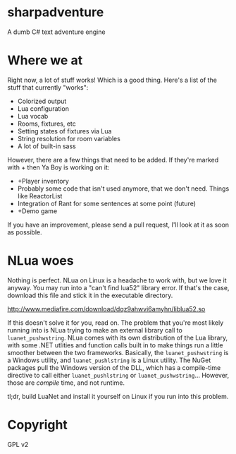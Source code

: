 sharpadventure
=
A dumb C# text adventure engine

Where we at
=
Right now, a lot of stuff works! Which is a good thing. Here's a list of the stuff that currently "works":
* Colorized output
* Lua configuration
* Lua vocab
* Rooms, fixtures, etc
* Setting states of fixtures via Lua
* String resolution for room variables
* A lot of built-in sass

However, there are a few things that need to be added. If they're marked with + then Ya Boy is working on it:
* +Player inventory
* Probably some code that isn't used anymore, that we don't need. Things like ReactorList
* Integration of Rant for some sentences at some point (future)
* +Demo game

If you have an improvement, please send a pull request, I'll look at it as soon as possible.

NLua woes
=
Nothing is perfect. NLua on Linux is a headache to work with, but we love it anyway. You may run into a "can't find lua52" library error. If that's the case, download this file and stick it in the executable directory.

http://www.mediafire.com/download/dqz9ahwvi6amyhn/liblua52.so

If this doesn't solve it for you, read on. The problem that you're most likely running into is NLua trying to make an external library call to `luanet_pushwstring`. NLua comes with its own distribution of the Lua library, with some .NET utlities and function calls built in to make things run a little smoother between the two frameworks. Basically, the `luanet_pushwstring` is a Windows utility, and `luanet_pushlstring` is a Linux utility. The NuGet packages pull the Windows version of the DLL, which has a compile-time directive to call either `luanet_pushlstring` or `luanet_pushwstring`... However, those are _compile_ time, and not runtime.

tl;dr, build LuaNet and install it yourself on Linux if you run into this problem.

Copyright
=
GPL v2
